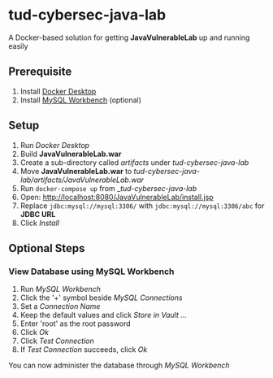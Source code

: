 # tud-cybersec-java-lab
A Docker-based solution for getting __JavaVulnerableLab__ up and running easily

## Prerequisite
1. Install [Docker Desktop](https://www.docker.com/products/docker-desktop/)
2. Install [MySQL Workbench](https://www.mysql.com/products/workbench/) (optional)

## Setup
1. Run _Docker Desktop_
3. Build __JavaVulnerableLab.war__
3. Create a sub-directory called _artifacts_ under _tud-cybersec-java-lab_ 
4. Move __JavaVulnerableLab.war__ to _tud-cybersec-java-lab/artifacts/JavaVulnerableLab.war_
4. Run `docker-compose up` from __tud-cybersec-java-lab_
5. Open: [http://localhost:8080/JavaVulnerableLab/install.jsp](http://localhost:8080/JavaVulnerableLab/install.jsp)
6. Replace `jdbc:mysql://mysql:3306/` with `jdbc:mysql://mysql:3306/abc` for __JDBC URL__
7. Click _Install_

## Optional Steps
### View Database using MySQL Workbench
1. Run _MySQL Workbench_
2. Click the '+' symbol beside _MySQL Connections_
3. Set a _Connection Name_
4. Keep the default values and click _Store in Vault ..._
5. Enter 'root' as the root password
6. Click _Ok_
7. Click _Test Connection_
8. If _Test Connection_ succeeds, click _Ok_

You can now administer the database through _MySQL Workbench_
